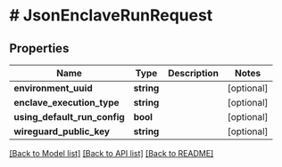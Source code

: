 # # JsonEnclaveRunRequest

## Properties

Name | Type | Description | Notes
------------ | ------------- | ------------- | -------------
**environment_uuid** | **string** |  | [optional] 
**enclave_execution_type** | **string** |  | [optional] 
**using_default_run_config** | **bool** |  | [optional] 
**wireguard_public_key** | **string** |  | [optional] 

[[Back to Model list]](../../README.md#documentation-for-models) [[Back to API list]](../../README.md#documentation-for-api-endpoints) [[Back to README]](../../README.md)


